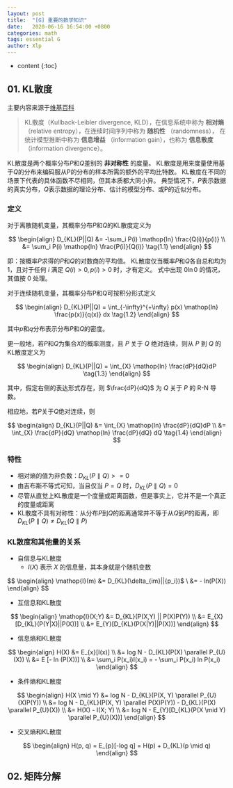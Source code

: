 ```yaml
---
layout: post
title:  "[G] 重要的数学知识"
date:   2020-06-16 16:54:00 +0800
categories: math
tags: essential G
author: Xlp
---
```

* content
{:toc}

## 01. KL散度
主要内容来源于[维基百科](https://zh.wikipedia.org/wiki/%E7%9B%B8%E5%AF%B9%E7%86%B5)

> KL散度（Kullback-Leibler divergence, KLD），在信息系统中称为 **相对熵** （relative entropy），在连续时间序列中称为 **随机性** （randomness），
> 在统计模型推断中称为 **信息增益** （information gain），也称为 **信息散度**（information divergence）。

KL散度是两个概率分布$P$和$Q$差别的 **非对称性** 的度量。
KL散度是用来度量使用基于$Q$的分布来编码服从P的分布的样本所需的额外的平均比特数。
KL散度在不同的场景下代表的具体函数不尽相同，但其本质都大同小异。
典型情况下，$P$表示数据的真实分布，$Q$表示数据的理论分布、估计的模型分布、或P的近似分布。




### 定义
对于离散随机变量，其概率分布$P$和$Q$的KL散度定义为

$$
\begin{align}
D_{KL}(P||Q) &= -\sum_i P(i) \mathop{ln} \frac{Q(i)}{p(i)} \\
&= \sum_i P(i) \mathop{ln} \frac{P(i)}{Q(i)} \tag{1.1}
\end{align}
$$

即：按概率$P$求得的$P$和$Q$的对数商的平均值。
KL散度仅当概率$P$和$Q$各自总和均为1，且对于任何 $i$ 满足 $Q(i) > 0, p(i) > 0$ 时，才有定义。
式中出现 $0 \mathop{ln} 0$ 的情况，其值按 $0$ 处理。

对于连续随机变量，其概率分布P和Q可按积分形式定义

$$
\begin{align}
D_{KL}(P||Q) = \int_{-\infty}^{+\infty} p(x) \mathop{ln} \frac{p(x)}{q(x)} dx \tag{1.2}
\end{align}
$$

其中$p$和$q$分布表示分布$P$和$Q$的密度。

更一般地，若$P$和$Q$为集合$X$的概率测度，且 $P$ 关于 $Q$ 绝对连续，则从 $P$ 到 $Q$ 的KL散度定义为

$$
\begin{align}
D_{KL}(P||Q) = \int_{X} \mathop{ln} \frac{dP}{dQ}dP \tag{1.3}
\end{align}
$$

其中，假定右侧的表达形式存在，则 $\frac{dP}{dQ}$ 为 $Q$ 关于 $P$ 的 R-N 导数。

相应地，若$P$关于$Q$绝对连续，则

$$
\begin{align}
D_{KL}(P||Q) &= \int_{X} \mathop{ln} \frac{dP}{dQ}dP \\
&= \int_{X} \frac{dP}{dQ} \mathop{ln} \frac{dP}{dQ} dQ \tag{1.4}
\end{align}
$$

### 特性

- 相对熵的值为非负数：$D_{KL}(P \parallel Q) >= 0$
- 由吉布斯不等式可知，当且仅当 $P = Q$ 时，$D_{KL}(P \parallel Q) = 0$
- 尽管从直觉上KL散度是一个度量或距离函数，但是事实上，它并不是一个真正的度量或距离
- KL散度不具有对称性：从分布$P$到$Q$的距离通常并不等于从$Q$到$P$的距离，即 $D_{KL}(P \parallel Q) \neq D_{KL}(Q \parallel P)$

### KL散度和其他量的关系

- 自信息与KL散度
  - $I(X)$ 表示 $X$ 的信息量，其本身就是个随机变数

$$
\begin{align}
\mathop{I}(m) &= D_{KL}(\delta_{im}||{p_i})$ \\
&= - ln(P(X))
\end{align}
$$

- 互信息和KL散度

$$
\begin{align}
\mathop{I}(X;Y) &= D_{KL}(P(X,Y) || P(X)P(Y)) \\
&= E_{X}[D_{KL}(P(Y|X)||P(X))] \\
&= E_{Y}[D_{KL}(P(X|Y)||P(X))]
\end{align}
$$

- 信息熵和KL散度

$$
\begin{align}
H(X) &= E_{x}[I(x)] \\
&= log N - D_{KL}(P(X) \parallel P_{U}(X)) \\
&= E [- ln (P(X))] \\
&= \sum_i P(x_i)I(x_i) = - \sum_i P(x_i) ln P(x_i)
\end{align}
$$

- 条件熵和KL散度

$$
\begin{align}
H(X \mid Y) &= log N - D_{KL}(P(X, Y) \parallel P_{U}(X)P(Y)) \\
&= log N - D_{KL}(P(X, Y) \parallel P(X)P(Y)) - D_{KL}(P(X) \parallel P_{U}(X)) \\
&= H(X) - I(X; Y) \\
&= log N - E_{Y}[D_{KL}(P(X \mid Y) \parallel P_{U}(X))]
\end{align}
$$

- 交叉熵和KL散度

$$
\begin{align}
H(p, q) = E_{p}[-log q] = H(p) + D_{KL}(p \mid q)
\end{align}
$$

## 02. 矩阵分解















































